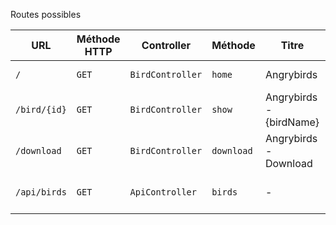 Routes possibles

|URL        | Méthode HTTP  | Controller    | Méthode   | Titre     | Commentaires |
|-----------| --------------| ------------- | --------  | -------   | -------------|
`/`         | `GET`         | `BirdController` | `home` | Angrybirds    | Liste des oiseaux |
`/bird/{id}`         | `GET`         | `BirdController` | `show` | Angrybirds - {birdName}   | Détail d'un oiseau |
`/download`         | `GET`         | `BirdController` | `download` | Angrybirds - Download   | Téléchargement du calendrier PDF |
`/api/birds`         | `GET`         | `ApiController` | `birds` | -    | JSON du tableau des oiseaux |